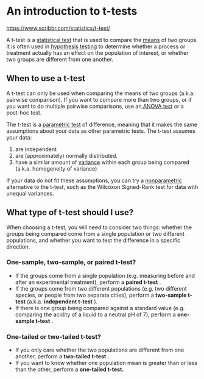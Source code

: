 # An introduction to t-tests

https://www.scribbr.com/statistics/t-test/

A t-test is a [statistical test](https://www.scribbr.com/statistics/statistical-tests/) that is used to compare the [means](https://www.scribbr.com/statistics/mean/) of two groups. It is often used in [hypothesis testing](https://www.scribbr.com/statistics/hypothesis-testing/) to determine whether a process or treatment actually has an effect on the population of interest, or whether two groups are different from one another.

## When to use a t-test

A t-test can only be used when comparing the means of two groups (a.k.a. pairwise comparison). If you want to compare more than two groups, or if you want to do multiple pairwise comparisons, use an[ ANOVA test](https://www.scribbr.com/statistics/one-way-anova/) or a post-hoc test.

The t-test is a [parametric test](https://www.scribbr.com/statistics/statistical-tests/#parametric) of difference, meaning that it makes the same assumptions about your data as other parametric tests. The t-test assumes your data:

1. are independent
2. are (approximately) normally distributed.
3. have a similar amount of [variance](https://www.scribbr.com/statistics/variance/) within each group being compared (a.k.a. homogeneity of variance)

If your data do not fit these assumptions, you can try a [nonparametric](https://www.scribbr.com/statistics/statistical-tests/#nonparametric) alternative to the t-test, such as the Wilcoxon Signed-Rank test for data with unequal variances.


## What type of t-test should I use?

When choosing a t-test, you will need to consider two things: whether the groups being compared come from a single population or two different populations, and whether you want to test the difference in a specific direction.

### One-sample, two-sample, or paired t-test?

* If the groups come from a single population (e.g. measuring before and after an experimental treatment), perform a  **paired t-test** .
* If the groups come from two different populations (e.g. two different species, or people from two separate cities), perform a  **two-sample t-test** (a.k.a.  **independent t-test** ).
* If there is one group being compared against a standard value (e.g. comparing the acidity of a liquid to a neutral pH of 7), perform a  **one-sample t-test** .

### One-tailed or two-tailed t-test?

* If you only care whether the two populations are different from one another, perform a  **two-tailed t-test** .
* If you want to know whether one population mean is greater than or less than the other, perform a **one-tailed t-test.**
